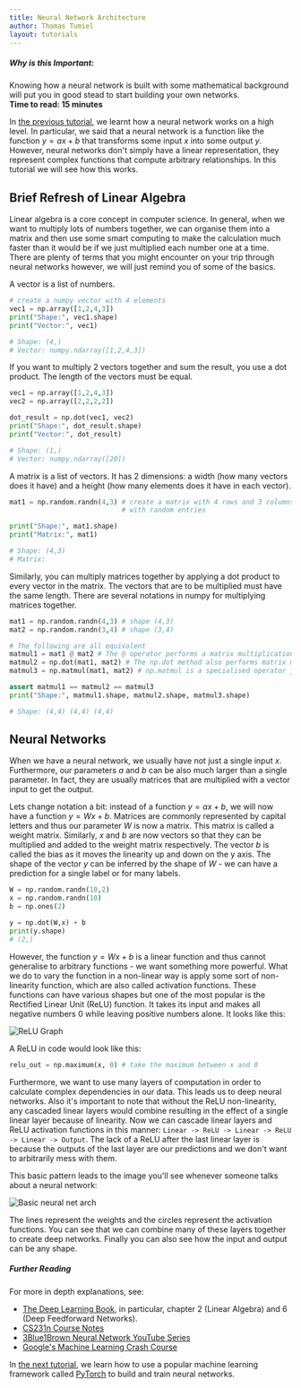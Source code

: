 ```yaml
---
title: Neural Network Architecture
author: Thomas Tumiel
layout: tutorials
---
```


<div class="alert alert-block alert-info">
<h5>Why is this Important:</h5>
Knowing how a neural network is built with some mathematical background will put you in good stead to start building your own networks.
<br />
<strong>Time to read: 15 minutes</strong>
</div>

In [the previous tutorial](/tutorials/neural-nets), we learnt how a neural network works on a high level. In particular, we said that a neural network is a function like the function $y=ax+b$ that transforms some input $x$ into some output $y$. However, neural networks don't simply have a linear representation, they represent complex functions that compute arbitrary relationships. In this tutorial we will see how this works.

## Brief Refresh of Linear Algebra

Linear algebra is a core concept in computer science. In general, when we want to multiply lots of numbers together, we can organise them into a matrix and then use some smart computing to make the calculation much faster than it would be if we just multiplied each number one at a time. There are plenty of terms that you might encounter on your trip through neural networks however, we will just remind you of some of the basics.

A vector is a list of numbers.

```python
# create a numpy vector with 4 elements
vec1 = np.array([1,2,4,3])
print("Shape:", vec1.shape)
print("Vector:", vec1)

# Shape: (4,)
# Vector: numpy.ndarray([1,2,4,3])
```

If you want to multiply 2 vectors together and sum the result, you use a dot product. The length of the vectors must be equal.

```python
vec1 = np.array([1,2,4,3])
vec2 = np.array([2,2,2,2])

dot_result = np.dot(vec1, vec2)
print("Shape:", dot_result.shape)
print("Vector:", dot_result)

# Shape: (1,)
# Vector: numpy.ndarray([20])
```

A matrix is a list of vectors. It has 2 dimensions: a width (how many vectors does it have) and a height (how many elements does it have in each vector).

```python
mat1 = np.random.randn(4,3) # create a matrix with 4 rows and 3 columns
                            # with random entries

print("Shape:", mat1.shape)
print("Matrix:", mat1)

# Shape: (4,3)
# Matrix:
```

Similarly, you can multiply matrices together by applying a dot product to every vector in the matrix. The vectors that are to be multiplied must have the same length. There are several notations in numpy for multiplying matrices together.

```python
mat1 = np.random.randn(4,3) # shape (4,3)
mat2 = np.random.randn(3,4) # shape (3,4)

# The following are all equivalent
matmul1 = mat1 @ mat2 # The @ operator performs a matrix multiplication in python >=3.5
matmul2 = np.dot(mat1, mat2) # The np.dot method also performs matrix multiplication
matmul3 = np.matmul(mat1, mat2) # np.matmul is a specialised operator just for matrices

assert matmul1 == matmul2 == matmul3
print("Shape:", matmul1.shape, matmul2.shape, matmul3.shape)

# Shape: (4,4) (4,4) (4,4)
```

## Neural Networks

When we have a neural network, we usually have not just a single input $x$. Furthermore, our parameters $a$ and $b$ can be also much larger than a single parameter. In fact, they are usually matrices that are multiplied with a vector input to get the output.

Lets change notation a bit: instead of a function $y = ax+b$, we will now have a function $y = Wx + b$. Matrices are commonly represented by capital letters and thus our parameter $W$ is now a matrix. This matrix is called a weight matrix. Similarly, $x$ and $b$ are now vectors so that they can be multiplied and added to the weight matrix respectively. The vector $b$ is called the bias as it moves the linearity up and down on the y axis. The shape of the vector $y$ can be inferred by the shape of $W$ - we can have a prediction for a single label or for many labels.

```python
W = np.random.randn(10,2)
x = np.random.randn(10)
b = np.ones(2)

y = np.dot(W,x) + b
print(y.shape)
# (2,)
```

However, the function $y = Wx + b$ is a linear function and thus cannot generalise to arbitrary functions - we want something more powerful. What we do to vary the function in a non-linear way is apply some sort of non-linearity function, which are also called activation functions. These functions can have various shapes but one of the most popular is the Rectified Linear Unit (ReLU) function. It takes its input and makes all negative numbers 0 while leaving positive numbers alone. It looks like this:

![ReLU Graph]()

A ReLU in code would look like this:

```python
relu_out = np.maximum(x, 0) # take the maximum between x and 0
```

Furthermore, we want to use many layers of computation in order to calculate complex dependencies in our data. This leads us to deep neural networks. Also it's important to note that without the ReLU non-linearity, any cascaded linear layers would combine resulting in the effect of a single linear layer because of linearity. Now we can cascade linear layers and ReLU activation functions in this manner: `Linear -> ReLU -> Linear -> ReLU -> Linear -> Output`. The lack of a ReLU after the last linear layer is because the outputs of the last layer are our predictions and we don't want to arbitrarily mess with them.

This basic pattern leads to the image you'll see whenever someone talks about a neural network:

![Basic neural net arch]()

The lines represent the weights and the circles represent the activation functions. You can see that we can combine many of these layers together to create deep networks. Finally you can also see how the input and output can be any shape.

<div class="alert alert-block alert-info">
<h5>Further Reading</h5>
For more in depth explanations, see:
<ul>
<li><a href="https://www.deeplearningbook.org/">The Deep Learning Book</a>, in particular, chapter 2 (Linear Algebra) and 6 (Deep Feedforward Networks).</li>
<li><a href="http://cs231n.github.io/neural-networks-1/">CS231n Course Notes</a></li>
<li><a href="https://www.youtube.com/playlist?list=PLZHQObOWTQDNU6R1_67000Dx_ZCJB-3pi">3Blue1Brown Neural Network YouTube Series</a></li>
<li><a href="https://developers.google.com/machine-learning/crash-course/">Google's Machine Learning Crash Course</a></li>
</ul>
</div>

In [the next tutorial](/tutorials/pytorch-basics), we learn how to use a popular machine learning framework called [PyTorch](https://pytorch.org/) to build and train neural networks.
